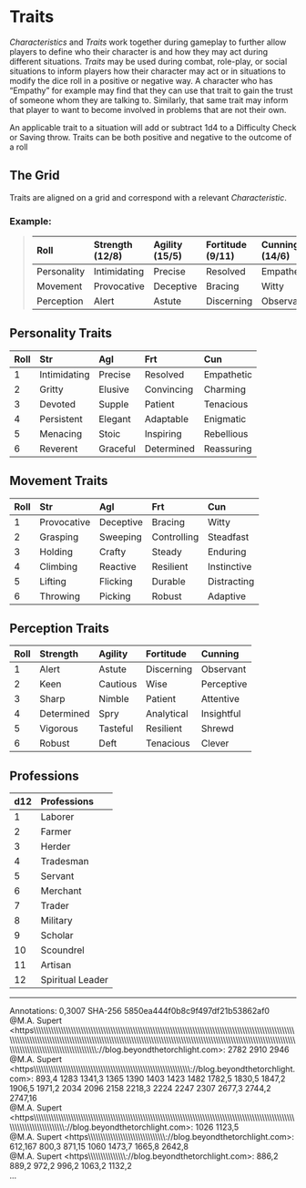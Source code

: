 # Traits
*Characteristics* and *Traits* work together during gameplay to further allow players to define who their character is and how they may act during different situations. *Traits* may be used during combat, role-play, or social situations to inform players how their character may act or in situations to modify the dice roll in a positive or negative way. A character who has “Empathy” for example may find that they can use that trait to gain the trust of someone whom they are talking to. Similarly, that same trait may inform that player to want to become involved in problems that are not their own. 

An applicable trait to a situation will add or subtract 1d4 to a  Difficulty Check or Saving throw. Traits can be both positive and negative to the outcome of a roll

## The Grid
Traits are aligned on a grid and correspond with a relevant *Characteristic*. 

### Example:
> 
> | Roll | Strength (12/8) | Agility (15/5) | Fortitude (9/11)  | Cunning (14/6) |
> |:--|:--|:--|:--|:--|
> | Personality | Intimidating | Precise | Resolved | Empathetic |
> | Movement | Provocative | Deceptive | Bracing   | Witty       |  
> | Perception | Alert     | Astute    | Discerning  | Observant |




## Personality Traits

| Roll | Str        | Agl        | Frt       | Cun        |
|:---  |:-----------|:---------- |:--------- |:-------    |
| 1  | Intimidating |  Precise | Resolved    | Empathetic |
| 2  | Gritty     | Elusive    | Convincing  | Charming   |
| 3  | Devoted   | Supple     | Patient     | Tenacious  |
| 4  | Persistent | Elegant    | Adaptable   | Enigmatic  |
| 5  | Menacing   | Stoic      | Inspiring   | Rebellious |
| 6  | Reverent   | Graceful  | Determined  | Reassuring |



## Movement Traits

| Roll | Str       | Agl        | Frt         | Cun         |
|:---|:----------- |:----------|:-------------|:---------   |
| 1  | Provocative | Deceptive | Bracing      | Witty       |
| 2  | Grasping    | Sweeping  | Controlling  | Steadfast   |
| 3  | Holding     | Crafty    | Steady       | Enduring    |
| 4  | Climbing    | Reactive  | Resilient    | Instinctive |
| 5  | Lifting     | Flicking  | Durable      | Distracting |
| 6  | Throwing    | Picking   | Robust       | Adaptive    |




## Perception Traits
| Roll | Strength   | Agility   | Fortitude    | Cunning    |
|:---  |:---------- |:--------- |:------------ |:-----------|
| 1    | Alert      | Astute    | Discerning   | Observant  |
| 2    | Keen       | Cautious  | Wise         | Perceptive |
| 3    | Sharp      | Nimble    | Patient      | Attentive  |
| 4    | Determined | Spry      | Analytical   | Insightful |
| 5    | Vigorous   | Tasteful  | Resilient    | Shrewd     |
| 6    | Robust     | Deft      | Tenacious    | Clever     |




## Professions
| d12 | Professions |
|:--|:--|
| 1 | Laborer | 
| 2 | Farmer |
| 3 | Herder |
| 4 | Tradesman |
| 5 | Servant | 
| 6 | Merchant | 
| 7 | Trader | 
| 8 | Military | 
| 9 | Scholar |
| 10 | Scoundrel | 
| 11 | Artisan |
| 12 | Spiritual Leader |

---
Annotations: 0,3007 SHA-256 5850ea444f0b8c9f497df21b53862af0  
@M.A. Supert <https\\\\\\\\\\\\\\\\\\\\\\\\\\\\\\\\\\\\\\\\\\\\\\\\\\\\\\\\\\\\\\\\\\\\\\\\\\\\\\\\\\\\\\\\\\\\\\\\\\\\\\\\\\\\\\\\\\\\\\\\\\\\\\\\\\\\\\\\\\\\\\\\\\\\\\\\\\\\\\\\\\\\\\\\\\\\\\\\\\\\\\\\\\\\\\\\\\\\\\\\\\\\\\\\\\\\\\\\\\\\\\\\\\\\\\\\\\\\\\\\\\\\\\\\\\\\\\\\\\\\\\\\\\\\\\\\\\\\\\\\\\\\\\\\\\\\\\\\\\\\\\\\\\\\\\\\\\\\\\\\\\\\\\\\\\\\\\\\\\\\\\\\\\\\\\\\\\\\\\\\\\\\\\\\\\\\\\\\\\\\\\\\\\\\\\\\\\\\\\\\\\\\\\\\\\\\\\\\\\\\\\\\\\\\\\\\\\\\\\\\\\\\\\\\\\\\\\\\\\\\\\\\\\\\\\\\\\\\\\\\\\\\\\\\\\\\\\\\\\\\\\\\\\\\\\\://blog.beyondthetorchlight.com>: 2782 2910 2946  
@M.A. Supert <https\\\\\\\\\\\\\\\\\\\\\\\\\\\\\\\\\\\\\\\\\\\\\\\\\\\\\\\\\\\\\\\\\\\\\\\\\\\\\\\\\\\\\\\\\\\\\\\\\\\\\\\\\\\\\\\\\\\\\\\\\\\\\\\://blog.beyondthetorchlight.com>: 893,4 1283 1341,3 1365 1390 1403 1423 1482 1782,5 1830,5 1847,2 1906,5 1971,2 2034 2096 2158 2218,3 2224 2247 2307 2677,3 2744,2 2747,16  
@M.A. Supert <https\\\\\\\\\\\\\\\\\\\\\\\\\\\\\\\\\\\\\\\\\\\\\\\\\\\\\\\\\\\\\\\\\\\\\\\\\\\\\\\\\\\\\\\\\\\\\\\\\\\\\\\\\\\\\\\\\\\\\\\\\\\\\\\\\\\\\\\\\\\\\\\\\\\\\\\\\\\\\\\\\\\\\\\\\\\\\\\\\\\\\\\\\\\\\\\\\\\\\\\\\\\\\\\\\\\\\\\\\\\\\\\\\\\\\\\\\\\\\\\\\\\\\\\\\\\\\\\://blog.beyondthetorchlight.com>: 1026 1123,5  
@M.A. Supert <https\\\\\\\\\\\\\\\\\\\\\\\\\\\\\\\\\\\\\\\\\\\\\\\\\\\\\\\\\\\\\\\://blog.beyondthetorchlight.com>: 612,167 800,3 871,15 1060 1473,7 1665,8 2642,8  
@M.A. Supert <https\\\\\\\\\\\\\\\\\\\\\\\\\\\\\\\://blog.beyondthetorchlight.com>: 886,2 889,2 972,2 996,2 1063,2 1132,2  
...
